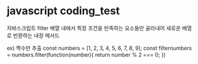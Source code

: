 # javascript coding_test

자바스크립트 filter
배열 내에서 특정 조건을 만족하는 요소들만 골라내어 새로운 배열로 반환하는 내장 메서드

ex) 짝수만 추출
const numbers = [1, 2, 3, 4, 5, 6, 7, 8, 9];
const filternumbers = numbers.filter(function(number){
  return number % 2 === 0;
})
